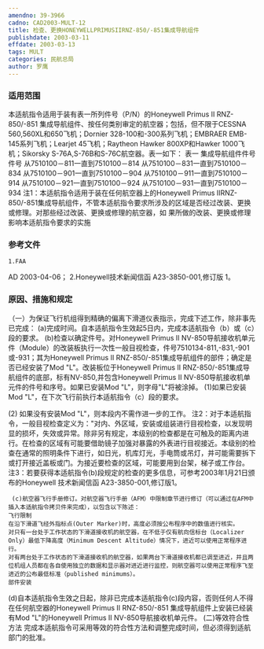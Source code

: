 ```yaml
---
amendno: 39-3966
cadno: CAD2003-MULT-12
title: 检查、更换HONEYWELLPRIMUSIIRNZ-850/-851集成导航组件
publishdate: 2003-03-11
effdate: 2003-03-13
tags: MULT
categories: 民航总局
author: 罗鹰
---
```


### 适用范围 
本适航指令适用于装有表一所列件号（P/N）的Honeywell Primus II RNZ-850/-851 集成导航组件、按任何类别审定的航空器；包括，但不限于CESSNA 560,560XL和650飞机；Dornier 328-100和-300系列飞机；EMBRAER EMB-145系列飞机；Learjet 45飞机；Raytheon Hawker 800XP和Hawker 1000飞机；Sikorsky S-76A,S-76B和S-76C航空器。表一如下：
表一 集成导航组件件号
件号 从7510100－811一直到7510100－814 从7510100－831一直到7510100－834 从7510100－901一直到7510100－904 从7510100－911一直到7510100－914 从7510100－921一直到7510100－924 从7510100－931一直到7510100－934
注1：本适航指令适用于装在任何航空器上的Honeywell Primus IIRNZ-850/-851集成导航组件，不管本适航指令要求所涉及的区域是否经过改装、更换或修理。对那些经过改装、更换或修理的航空器，如
果所做的改装、更换或修理影响本适航指令要求的实施

<!--more-->
### 参考文件
    1.FAA 
AD 2003-04-06；
 2.Honeywell技术新闻信函 A23-3850-001,修订版 1。

### 原因、措施和规定 
（一）为保证飞行机组得到精确的偏离下滑道仪表指示，完成下述工作，除非事先已完成： 
      (a)完成时间。自本适航指令生效起5日内，完成本适航指令（b）或（c）段的要求。 
      (b)检查以确定件号。对Honeywell Primus II NV-850导航接收机单元件（Module）的改装板执行一次性一般目视检查，件号7510134-811,-831,-901或-931；其为Honeywell Primus II RNZ-850/-851集成导航组件的部件；确定是否已经安装了Mod "L"。改装板位于Honeywell Primus II RNZ-850/-851集成导航组件的底部，标有NV-850,并包含Honeywell Primus II NV-850导航接收机单元件的件号和序号。如果已安装Mod "L"，则字母"L"将被涂掉。 
(1)如果已安装Mod "L"，在下次飞行前执行本适航指令（c）段的要求。 

(2) 如果没有安装Mod "L"，则本段内不需作进一步的工作。 
    注2：对于本适航指令，一般目视检查定义为："对内、外区域，安装或组装进行目视检查，以发现明显的损坏，失效或异常。除非另有规定，本级别的检查都是在可触及的距离内进行。在检查的区域有可能要借助镜子加强对暴露的外表进行目视接近。本级别的检查在通常的照明条件下进行，如日光，机库灯光，手电筒或吊灯，并可能需要拆下或打开接近盖板或门。为接近要检查的区域，可能要用到台架，梯子或工作台。 
注3：若要获得本适航指令(b)段规定的检查的更多信息，可参考2003年1月21日颁布的Honeywell 技术新闻信函 A23-3850-001,修订版1。 
       
     (c)航空器飞行手册修订。对航空器飞行手册（AFM）中限制章节进行修订（可以通过在AFM中插入本适航指令拷贝件来完成），以包含以下陈述： 
    飞行限制 
    在沿下滑道飞经外指标点(Outer Marker)时，高度必须按公布程序中的数值进行核实。 
    对只有一台处于工作状态的下滑道接收机的航空器，在不低于仅有航向信标台（Localizer Only）最低下降高度（Minimum Descent Altitude）情况下，进近可以使用正常程序进行。 
    对有两台处于工作状态的下滑道接收机的航空器，如果两台下滑道接收机都已调至进近，并且两位机组人员都在各自使用独立的数据和显示器对进近进行监控，则航空器可以使用正常程序飞至进近的公布最低标准（published minimums）。 
    部件安装 
(d)自本适航指令生效之日起，除非已完成本适航指令(c)段内容，否则任何人不得在任何航空器的Honeywell Primus II RNZ-850/-851 集成导航组件上安装已经装有Mod "L"的Honeywell Primus II NV-850导航接收机单元件。 
(二)等效符合性方法     完成本适航指令可采用等效的符合性方法和调整完成时间，但必须得到适航部门的批准。

